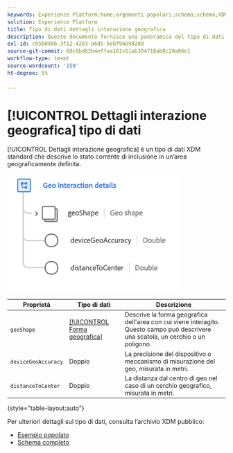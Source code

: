 ```yaml
---
keywords: Experience Platform;home;argomenti popolari;schema;schema;XDM;campi;schemi;schemi;beacon;dettagli interazione;tipo di dati;tipo di dati;tipo di dati;tipo di dati;
solution: Experience Platform
title: Tipo di dati dettagli interazione geografica
description: Questo documento fornisce una panoramica del tipo di dati XDM Dettagli interazione geografica.
exl-id: c05b098b-3f12-4283-a6d5-5ebf96b9828d
source-git-commit: 60c0bd62b4effaa161c61ab304718ab8c20a06e1
workflow-type: tm+mt
source-wordcount: '159'
ht-degree: 5%

---
```


# [!UICONTROL Dettagli interazione geografica] tipo di dati

[!UICONTROL Dettagli interazione geografica] è un tipo di dati XDM standard che descrive lo stato corrente di inclusione in un’area geograficamente definita.

<img src="../images/data-types/geo-interaction-details.png" width="400" /><br />

| Proprietà | Tipo di dati | Descrizione |
| --- | --- | --- |
| `geoShape` | [[!UICONTROL Forma geografica]](./geo-shape.md) | Descrive la forma geografica dell&#39;area con cui viene interagito. Questo campo può descrivere una scatola, un cerchio o un poligono. |
| `deviceGeoAccuracy` | Doppio | La precisione del dispositivo o meccanismo di misurazione del geo, misurata in metri. |
| `distanceToCenter` | Doppio | La distanza dal centro di geo nel caso di un cerchio geografico, misurata in metri. |

{style=&quot;table-layout:auto&quot;}

Per ulteriori dettagli sul tipo di dati, consulta l’archivio XDM pubblico:

* [Esempio popolato](https://github.com/adobe/xdm/blob/master/components/datatypes/geo-interaction-details.example.1.json)
* [Schema completo](https://github.com/adobe/xdm/blob/master/components/datatypes/geo-interaction-details.schema.json)
